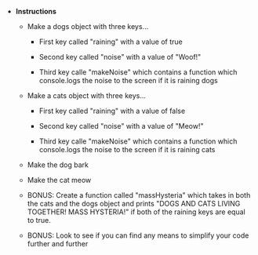 * **Instructions**

	* Make a dogs object with three keys...

		* First key called "raining" with a value of true

		* Second key called "noise" with a value of "Woof!"

		* Third key calle "makeNoise" which contains a function which console.logs the noise to the screen if it is raining dogs

	* Make a cats object with three keys...

		* First key called "raining" with a value of false

		* Second key called "noise" with a value of "Meow!"

		* Third key calle "makeNoise" which contains a function which console.logs the noise to the screen if it is raining cats

	* Make the dog bark

	* Make the cat meow

	* BONUS: Create a function called "massHysteria" which takes in both the cats and the dogs object and prints "DOGS AND CATS LIVING TOGETHER! MASS HYSTERIA!" if both of the raining keys are equal to true. 

	* BONUS: Look to see if you can find any means to simplify your code further and further
